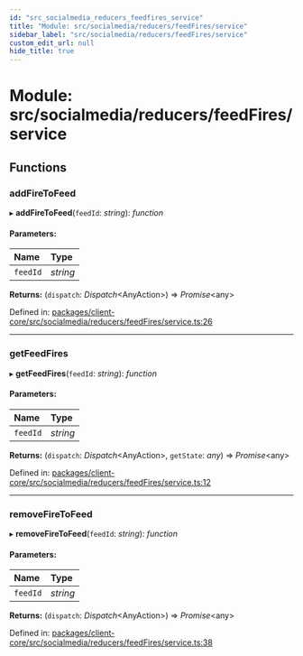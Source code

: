 ```yaml
---
id: "src_socialmedia_reducers_feedfires_service"
title: "Module: src/socialmedia/reducers/feedFires/service"
sidebar_label: "src/socialmedia/reducers/feedFires/service"
custom_edit_url: null
hide_title: true
---
```


# Module: src/socialmedia/reducers/feedFires/service

## Functions

### addFireToFeed

▸ **addFireToFeed**(`feedId`: *string*): *function*

#### Parameters:

Name | Type |
:------ | :------ |
`feedId` | *string* |

**Returns:** (`dispatch`: *Dispatch*<AnyAction\>) => *Promise*<any\>

Defined in: [packages/client-core/src/socialmedia/reducers/feedFires/service.ts:26](https://github.com/xr3ngine/xr3ngine/blob/673ad6a5f/packages/client-core/src/socialmedia/reducers/feedFires/service.ts#L26)

___

### getFeedFires

▸ **getFeedFires**(`feedId`: *string*): *function*

#### Parameters:

Name | Type |
:------ | :------ |
`feedId` | *string* |

**Returns:** (`dispatch`: *Dispatch*<AnyAction\>, `getState`: *any*) => *Promise*<any\>

Defined in: [packages/client-core/src/socialmedia/reducers/feedFires/service.ts:12](https://github.com/xr3ngine/xr3ngine/blob/673ad6a5f/packages/client-core/src/socialmedia/reducers/feedFires/service.ts#L12)

___

### removeFireToFeed

▸ **removeFireToFeed**(`feedId`: *string*): *function*

#### Parameters:

Name | Type |
:------ | :------ |
`feedId` | *string* |

**Returns:** (`dispatch`: *Dispatch*<AnyAction\>) => *Promise*<any\>

Defined in: [packages/client-core/src/socialmedia/reducers/feedFires/service.ts:38](https://github.com/xr3ngine/xr3ngine/blob/673ad6a5f/packages/client-core/src/socialmedia/reducers/feedFires/service.ts#L38)
